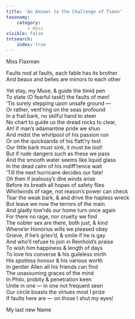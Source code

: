 ```yaml
---
title: 'An Answer to the Challenge of Timon'
taxonomy:
    category:
        - docs
visible: false
tntsearch:
    index: true
---
```


<div class="author">Miss Flaxman</div>

Faults nod at faults, each fable has its brother  
And beaux and belles are mirrors to each other  
  
Yet stay, my Muse, & guide the timid pen  
To state (O fearful task!) the faults of men!  
’Tis surely stepping upon unsafe ground —  
Or rather, vent’ring on the seas profound  
In a frail bark, no skilful hand to steer  
No chart to guide us the dread rocks to clear,  
Ah! if man’s adamantine pride we shun  
And midst the whirlpool of his passion run  
Or on the quicksands of his flatt’ry tost  
Our little bark must sink, it must be lost!  
But if rude dangers such as these we pass  
And the smooth water seems like liquid glass  
In the dead calm of his indiff’rence wait  
’Till the next hurricane decides our fate!  
Oh then if jealousy’s dire winds arise  
Before its breath all hopes of safety flies  
Whirlwinds of rage, not reason’s power can check  
Tear the weak bark, & and drive the hapless wreck  
But leave we now the terrors of the main  
And gladly tow’rds our home turn once again  
For there no rage, nor cruelty we find  
The nobler sex are there, both just, & kind  
Whene’er Honorius wills we pleased obey  
Grieve, if he’s griev’d, & smile if he is gay  
And who’ll refuse to join in Reinhold’s praise  
To wish him happiness & length of days  
To love his converse & his guileless mirth  
His spotless honour & his various worth  
In gentler Allen all his friends can find  
The unassuming graces of the mind  
In Philo, probity & penetration keen  
Unite in one — in one not frequent seen  
Our circle boasts the virtues most I prize  
If faults here are — on those I shut my eyes!  
  
My last new Name